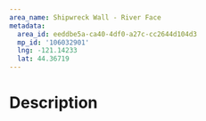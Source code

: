 ```yaml
---
area_name: Shipwreck Wall - River Face
metadata:
  area_id: eeddbe5a-ca40-4df0-a27c-cc2644d104d3
  mp_id: '106032901'
  lng: -121.14233
  lat: 44.36719
---
```

# Description
